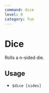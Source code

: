 ```yaml
---
command: dice
level: 0
category: fun
---
```


# Dice

Rolls a n-sided die.

## Usage

 - `$dice [sides]`
